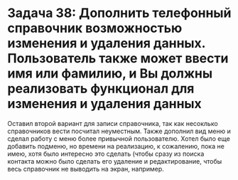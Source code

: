 Задача 38: Дополнить телефонный справочник возможностью изменения и удаления данных. Пользователь также может ввести имя или фамилию, и Вы должны реализовать функционал для изменения и удаления данных
=====
Оставил второй вариант для записи справочника, так как несоклько справочников вести посчитал неуместным.
Также дополнил вид меню и сделал работу с меню более привычной пользователю.
Хотел было еще добавить подменю, но времени на реализацию, к сожалению, пока не имею, хотя было интересно это сделать (чтобы сразу из поиска контакта можно было сделать его удаление и редактирование, чтобы весь справочник не выводить на экран, например.
